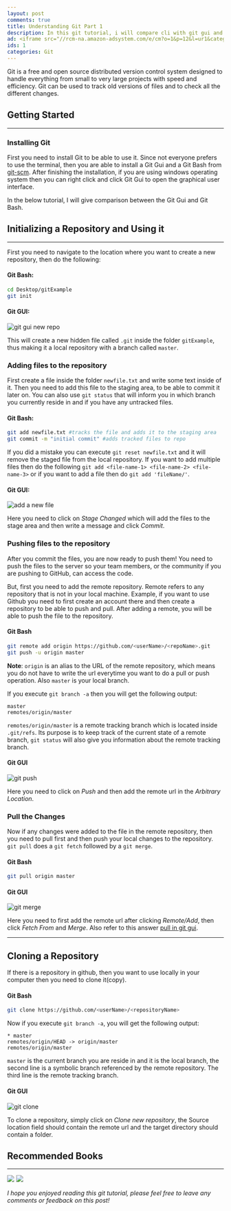 ```yaml
---
layout: post
comments: true
title: Understanding Git Part 1
description: In this git tutorial, i will compare cli with git gui and explain git, after that you will be able to understand git. Also check understanding git part 2.
ad: <iframe src="//rcm-na.amazon-adsystem.com/e/cm?o=1&p=12&l=ur1&category=software&banner=0BSSVHTA3XB4Y210FD82&f=ifr&linkID=fd41d430ec3b71cc5b75d15f7227d096&t=petercoding20-20&tracking_id=petercoding20-20" width="300" height="250" scrolling="no" border="0" marginwidth="0" style="border:none;" frameborder="0"></iframe>
ids: 1
categories: Git
---
```


<p class="message"> 
Git is a free and open source distributed version control system designed to handle everything from small to very large projects with speed and efficiency. Git can be used to track old versions of files and to check all the different changes.
</p>

## Getting Started
---

### Installing Git

First you need to install Git to be able to use it. Since not everyone prefers to use the terminal, then you are able to install a Git Gui and a Git Bash from [git-scm](https://git-scm.com/downloads).
After finishing the installation, if you are using windows operating system then you can right click and click Git Gui to open the graphical user interface.

In the below tutorial, I will give comparison between the Git Gui and Git Bash.
<script async src="https://pagead2.googlesyndication.com/pagead/js/adsbygoogle.js"></script>
<!-- inside posts -->
<ins class="adsbygoogle"
     style="display:block"
     data-ad-client="ca-pub-8689548599050263"
     data-ad-slot="2590272657"
     data-ad-format="auto"
     data-full-width-responsive="true"></ins>
<script>
     (adsbygoogle = window.adsbygoogle || []).push({});
</script>

## Initializing a Repository and Using it
---

First you need to navigate to the location where you want to create a new repository, then do the following:

#### Git Bash:

```bash
cd Desktop/gitExample
git init
```
#### Git GUI:

![git gui new repo](/assets/images/gitguinewrepo.jpg)

This will create a new hidden file called `.git` inside the folder `gitExample`, thus making it a local repository with a branch called `master`.

### Adding files to the repository

First create a file inside the folder `newfile.txt` and write some text inside of it. Then you need to add this file to the staging area, to be able to commit it later on. You can also use `git status` that will inform you in which branch you currently reside in and if you have any untracked files.

#### Git Bash:
```bash
git add newfile.txt #tracks the file and adds it to the staging area
git commit -m "initial commit" #adds tracked files to repo
```
   


If you did a mistake you can execute `git reset newfile.txt` and it will remove the staged file from the local repository. If you want to add multiple files then do the following `git add <file-name-1> <file-name-2> <file-name-3>` or if you want to add a file then do `git add 'fileName/'`.

#### Git GUI:

![add a new file](/assets/images/gitaddfile.jpg)

Here you need to click on *Stage Changed* which will add the files to the stage area and then write a message and click *Commit*.

### Pushing files to the repository

After you commit the files, you are now ready to push them! You need to push the files to the server so your team members, or the community if you are pushing to GitHub, can access the code.

But, first you need to add the remote repository. Remote refers to any repository that is not in your local machine. Example, if you want to use Github you need to first create an account there and then create a repository to be able to push and pull. After adding a remote, you will be able to push the file to the repository.

#### Git Bash
```bash
git remote add origin https://github.com/<userName>/<repoName>.git 
git push -u origin master
```
**Note**: `origin` is an alias to the URL of the remote repository, which means you do not have to write the url everytime you want to do a pull or push operation. Also `master` is your local branch.

If you execute `git branch -a` then you will get the following output:

    master
    remotes/origin/master

`remotes/origin/master` is a remote tracking branch which is located inside `.git/refs`. Its purpose is to keep track of the current state of a remote branch, `git status` will also give you information about the remote tracking branch.

#### Git GUI

![git push](/assets/images/gitpush.jpg)

Here you need to click on *Push* and then add the remote url in the *Arbitrary Location*.

### Pull the Changes

Now if any changes were added to the file in the remote repository, then you need to pull first and then push your local changes to the repository. `git pull` does a `git fetch` followed by a `git merge`.

#### Git Bash
 ```bash 
git pull origin master
```

#### Git GUI

![git merge](/assets/images/gitmerge.jpg)

Here you need to first add the  remote url after clicking *Remote/Add*, then click *Fetch From* and *Merge*. Also refer to this answer [pull in git gui](https://stackoverflow.com/questions/22666828/no-pull-in-git-gui).

---

## Cloning a Repository

If there is a repository in github, then you want to use locally in your computer then you need to clone it(copy).

#### Git Bash
 ```bash 
git clone https://github.com/<userName>/<repositoryName>
```

Now if you execute `git branch -a`, you will get the following output:

    * master
    remotes/origin/HEAD -> origin/master
    remotes/origin/master

`master` is the current branch you are reside in and it is the local branch, the second line is a symbolic branch referenced by the remote repository. The third line is the remote tracking branch.

#### Git GUI

![git clone](/assets/images/gitclone.jpg)

To clone a repository, simply click on *Clone new repository*, the Source location field should contain the remote url and the target directory should contain a folder.

## Recommended Books
----
<a target="_blank"  href="https://www.amazon.com/gp/product/B00DMJQ7IK/ref=as_li_tl?ie=UTF8&camp=1789&creative=9325&creativeASIN=B00DMJQ7IK&linkCode=as2&tag=petercoding20-20&linkId=fbb131ed8a9871bf9ef06fb59ed90320"><img border="0" src="//ws-na.amazon-adsystem.com/widgets/q?_encoding=UTF8&MarketPlace=US&ASIN=B00DMJQ7IK&ServiceVersion=20070822&ID=AsinImage&WS=1&Format=_SL250_&tag=petercoding20-20" ></a><img src="//ir-na.amazon-adsystem.com/e/ir?t=petercoding20-20&l=am2&o=1&a=B00DMJQ7IK" width="1" height="1" border="0" alt="" style="border:none !important; margin:0px !important;" />
<a target="_blank"  href="https://www.amazon.com/gp/product/1520786506/ref=as_li_tl?ie=UTF8&camp=1789&creative=9325&creativeASIN=1520786506&linkCode=as2&tag=petercoding20-20&linkId=f5ee5914da6a3f790a87713b72e2c024"><img border="0" src="//ws-na.amazon-adsystem.com/widgets/q?_encoding=UTF8&MarketPlace=US&ASIN=1520786506&ServiceVersion=20070822&ID=AsinImage&WS=1&Format=_SL250_&tag=petercoding20-20" ></a><img src="//ir-na.amazon-adsystem.com/e/ir?t=petercoding20-20&l=am2&o=1&a=1520786506" width="1" height="1" border="0" alt="" style="border:none !important; margin:0px !important;" />

*I hope you enjoyed reading this git tutorial, please feel free to leave any comments or feedback on this post!*